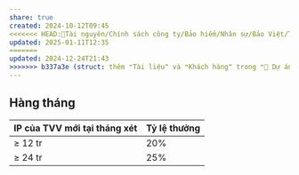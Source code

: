 ```yaml
---
share: true
created: 2024-10-12T09:45
<<<<<<< HEAD:📜Tài nguyên/Chính sách công ty/Bảo hiểm/Nhân sự/Bảo Việt/Thưởng cho trưởng nhóm.md
updated: 2025-01-11T12:35
=======
updated: 2024-12-24T21:43
>>>>>>> b337a3e (struct: thêm ❝Tài liệu❞ và ❝Khách hàng❞ trong ❝📐 Dự án/Giúp nhau thoát nợ/❞):📜Tài nguyên/Chính sách công ty/Bảo hiểm/Nhân sự/Bảo Việt/Cấp quản lý/Thưởng cho trưởng nhóm.md
---
```

## Hàng tháng
| IP của TVV mới tại tháng xét | Tỷ lệ thưởng |
| ---------------------------- | ------------ |
| ≥ 12 tr                      | 20%          |
| ≥ 24 tr                      | 25%          |

